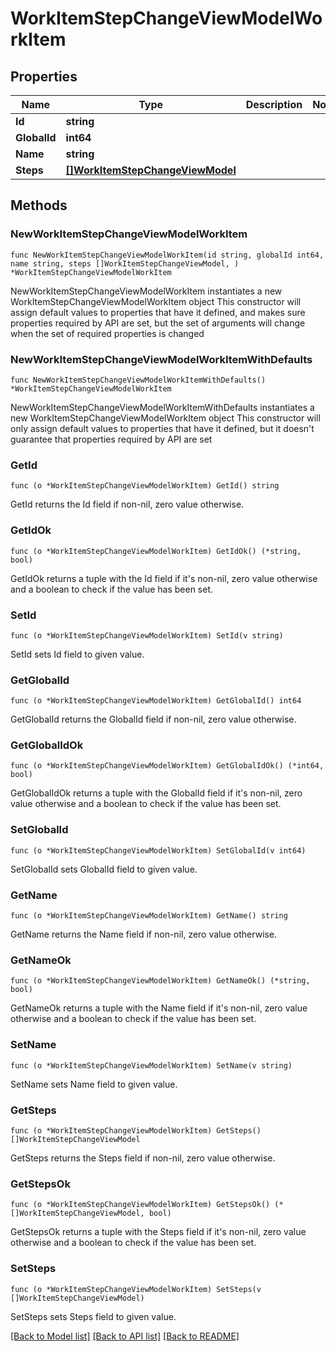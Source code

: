 # WorkItemStepChangeViewModelWorkItem

## Properties

Name | Type | Description | Notes
------------ | ------------- | ------------- | -------------
**Id** | **string** |  | 
**GlobalId** | **int64** |  | 
**Name** | **string** |  | 
**Steps** | [**[]WorkItemStepChangeViewModel**](WorkItemStepChangeViewModel.md) |  | 

## Methods

### NewWorkItemStepChangeViewModelWorkItem

`func NewWorkItemStepChangeViewModelWorkItem(id string, globalId int64, name string, steps []WorkItemStepChangeViewModel, ) *WorkItemStepChangeViewModelWorkItem`

NewWorkItemStepChangeViewModelWorkItem instantiates a new WorkItemStepChangeViewModelWorkItem object
This constructor will assign default values to properties that have it defined,
and makes sure properties required by API are set, but the set of arguments
will change when the set of required properties is changed

### NewWorkItemStepChangeViewModelWorkItemWithDefaults

`func NewWorkItemStepChangeViewModelWorkItemWithDefaults() *WorkItemStepChangeViewModelWorkItem`

NewWorkItemStepChangeViewModelWorkItemWithDefaults instantiates a new WorkItemStepChangeViewModelWorkItem object
This constructor will only assign default values to properties that have it defined,
but it doesn't guarantee that properties required by API are set

### GetId

`func (o *WorkItemStepChangeViewModelWorkItem) GetId() string`

GetId returns the Id field if non-nil, zero value otherwise.

### GetIdOk

`func (o *WorkItemStepChangeViewModelWorkItem) GetIdOk() (*string, bool)`

GetIdOk returns a tuple with the Id field if it's non-nil, zero value otherwise
and a boolean to check if the value has been set.

### SetId

`func (o *WorkItemStepChangeViewModelWorkItem) SetId(v string)`

SetId sets Id field to given value.


### GetGlobalId

`func (o *WorkItemStepChangeViewModelWorkItem) GetGlobalId() int64`

GetGlobalId returns the GlobalId field if non-nil, zero value otherwise.

### GetGlobalIdOk

`func (o *WorkItemStepChangeViewModelWorkItem) GetGlobalIdOk() (*int64, bool)`

GetGlobalIdOk returns a tuple with the GlobalId field if it's non-nil, zero value otherwise
and a boolean to check if the value has been set.

### SetGlobalId

`func (o *WorkItemStepChangeViewModelWorkItem) SetGlobalId(v int64)`

SetGlobalId sets GlobalId field to given value.


### GetName

`func (o *WorkItemStepChangeViewModelWorkItem) GetName() string`

GetName returns the Name field if non-nil, zero value otherwise.

### GetNameOk

`func (o *WorkItemStepChangeViewModelWorkItem) GetNameOk() (*string, bool)`

GetNameOk returns a tuple with the Name field if it's non-nil, zero value otherwise
and a boolean to check if the value has been set.

### SetName

`func (o *WorkItemStepChangeViewModelWorkItem) SetName(v string)`

SetName sets Name field to given value.


### GetSteps

`func (o *WorkItemStepChangeViewModelWorkItem) GetSteps() []WorkItemStepChangeViewModel`

GetSteps returns the Steps field if non-nil, zero value otherwise.

### GetStepsOk

`func (o *WorkItemStepChangeViewModelWorkItem) GetStepsOk() (*[]WorkItemStepChangeViewModel, bool)`

GetStepsOk returns a tuple with the Steps field if it's non-nil, zero value otherwise
and a boolean to check if the value has been set.

### SetSteps

`func (o *WorkItemStepChangeViewModelWorkItem) SetSteps(v []WorkItemStepChangeViewModel)`

SetSteps sets Steps field to given value.



[[Back to Model list]](../README.md#documentation-for-models) [[Back to API list]](../README.md#documentation-for-api-endpoints) [[Back to README]](../README.md)


